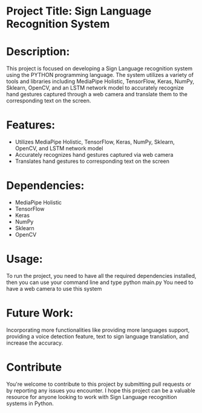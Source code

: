 # Project Title: Sign Language Recognition System

# Description:

This project is focused on developing a Sign Language recognition system using the PYTHON programming language. The system utilizes a variety of tools and libraries including MediaPipe Holistic, TensorFlow, Keras, NumPy, Sklearn, OpenCV, and an LSTM network model to accurately recognize hand gestures captured through a web camera and translate them to the corresponding text on the screen.

# Features:

- Utilizes MediaPipe Holistic, TensorFlow, Keras, NumPy, Sklearn, OpenCV, and LSTM network model
- Accurately recognizes hand gestures captured via web camera
- Translates hand gestures to corresponding text on the screen

# Dependencies:

- MediaPipe Holistic
- TensorFlow
- Keras
- NumPy
- Sklearn
- OpenCV

# Usage:

To run the project, you need to have all the required dependencies installed, then you can use your command line and type python main.py
You need to have a web camera to use this system

# Future Work:

Incorporating more functionalities like providing more languages support, providing a voice detection feature, text to sign language translation, and increase the accuracy.

# Contribute

You're welcome to contribute to this project by submitting pull requests or by reporting any issues you encounter.
I hope this project can be a valuable resource for anyone looking to work with Sign Language recognition systems in Python.
